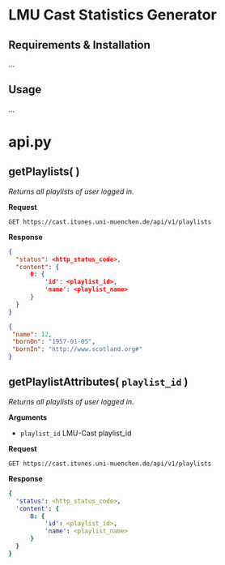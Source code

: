 # LMU Cast Statistics Generator

## Requirements & Installation
...

## Usage
...


# api.py

## getPlaylists( )
_Returns all playlists of user logged in._

**Request**
```shell
GET https://cast.itunes.uni-muenchen.de/api/v1/playlists
```

**Response**
```json
{
  "status": <http_status_code>,
  "content": {
      0: {
          'id': <playlist_id>,
          'name': <playlist_name>
      }
  }
}
```
```JSON
{
 "name": 12,
 "bornOn": "1957-01-05",
 "bornIn": "http://www.scotland.org#"
}
```



## getPlaylistAttributes( `playlist_id` )
_Returns all playlists of user logged in._

**Arguments**
- `playlist_id` LMU-Cast playlist_id

**Request**
```http
GET https://cast.itunes.uni-muenchen.de/api/v1/playlists
```

**Response**
```yaml
{
  'status': <http_status_code>,
  'content': {
      0: {
          'id': <playlist_id>,
          'name': <playlist_name>
      }
  }
}
```
